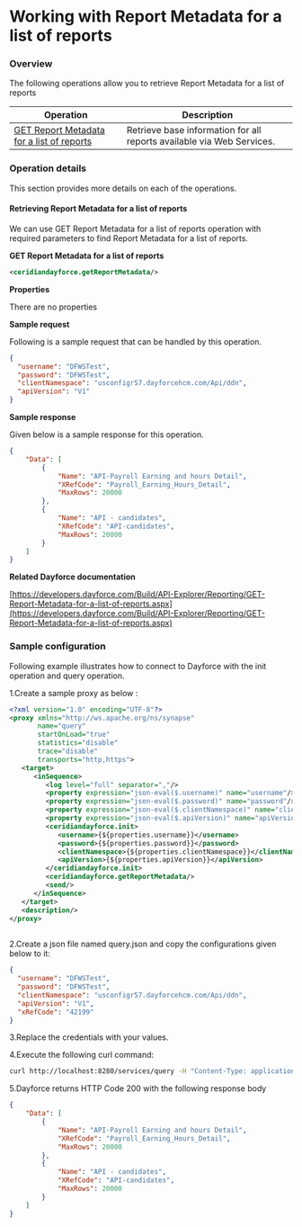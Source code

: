 # Working with Report Metadata for a list of reports

### Overview 

The following operations allow you to retrieve Report Metadata for a list of reports

| Operation | Description |
| ------------- |-------------|
|[GET Report Metadata for a list of reports](#retrieving-report-metadata-for-a-list-of-reports)| Retrieve base information for all reports available via Web Services. |

### Operation details

This section provides more details on each of the operations.

#### Retrieving Report Metadata for a list of reports
We can use GET Report Metadata for a list of reports operation with required parameters to find Report Metadata for a list of reports.

**GET Report Metadata for a list of reports**
```xml
<ceridiandayforce.getReportMetadata/>
```

**Properties**

There are no properties

**Sample request**

Following is a sample request that can be handled by this operation.

```json
{
  "username": "DFWSTest",
  "password": "DFWSTest",
  "clientNamespace": "usconfigr57.dayforcehcm.com/Api/ddn",
  "apiVersion": "V1"
}
```

**Sample response**

Given below is a sample response for this operation.

```json
{
    "Data": [
        {
            "Name": "API-Payroll Earning and hours Detail",
            "XRefCode": "Payroll_Earning_Hours_Detail",
            "MaxRows": 20000
        },
        {
            "Name": "API - candidates",
            "XRefCode": "API-candidates",
            "MaxRows": 20000
        }
    ]
}
```

**Related Dayforce documentation**

[https://developers.dayforce.com/Build/API-Explorer/Reporting/GET-Report-Metadata-for-a-list-of-reports.aspx](https://developers.dayforce.com/Build/API-Explorer/Reporting/GET-Report-Metadata-for-a-list-of-reports.aspx)

### Sample configuration

Following example illustrates how to connect to Dayforce with the init operation and query operation.

1.Create a sample proxy as below :
```xml
<?xml version="1.0" encoding="UTF-8"?>
<proxy xmlns="http://ws.apache.org/ns/synapse"
       name="query"
       startOnLoad="true"
       statistics="disable"
       trace="disable"
       transports="http,https">
   <target>
      <inSequence>
         <log level="full" separator=","/>
         <property expression="json-eval($.username)" name="username"/>
         <property expression="json-eval($.password)" name="password"/>
         <property expression="json-eval($.clientNamespace)" name="clientNamespace"/>
         <property expression="json-eval($.apiVersion)" name="apiVersion"/>
         <ceridiandayforce.init>
            <username>{${properties.username}}</username>
            <password>{${properties.password}}</password>
            <clientNamespace>{${properties.clientNamespace}}</clientNamespace>
            <apiVersion>{${properties.apiVersion}}</apiVersion>
         </ceridiandayforce.init>
         <ceridiandayforce.getReportMetadata/>
         <send/>
      </inSequence>
   </target>
   <description/>
</proxy>
                                
```

2.Create a json file named query.json and copy the configurations given below to it:

```json
{
  "username": "DFWSTest",
  "password": "DFWSTest",
  "clientNamespace": "usconfigr57.dayforcehcm.com/Api/ddn",
  "apiVersion": "V1",
  "xRefCode": "42199"
}
```

3.Replace the credentials with your values.

4.Execute the following curl command:

```bash
curl http://localhost:8280/services/query -H "Content-Type: application/json" -d @query.json
```

5.Dayforce returns HTTP Code 200 with the following response body

```json
{
    "Data": [
        {
            "Name": "API-Payroll Earning and hours Detail",
            "XRefCode": "Payroll_Earning_Hours_Detail",
            "MaxRows": 20000
        },
        {
            "Name": "API - candidates",
            "XRefCode": "API-candidates",
            "MaxRows": 20000
        }
    ]
}
```
